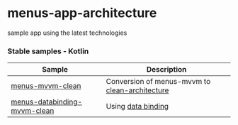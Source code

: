 # menus-app-architecture
sample app using the latest technologies

### Stable samples - Kotlin
| Sample | Description |
| ------------- | ------------- |
| [menus-mvvm-clean](https://github.com/muhammadFawzy/menus-app-architecture/tree/mvvm-clean) | Conversion of menus-mvvm to [clean-architecture](http://blog.cleancoder.com/uncle-bob/2012/08/13/the-clean-architecture.html) |
| [menus-databinding-mvvm-clean](https://github.com/muhammadFawzy/menus-app-architecture/tree/mvvm-databinding-clean) | Using [data binding](https://developer.android.com/topic/libraries/data-binding)|

